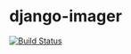 # django-imager

[![Build Status](https://travis-ci.org/tesmonrd/django-imager.svg?branch=master)](https://travis-ci.org/tesmonrd/django-imager)
